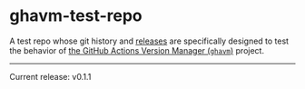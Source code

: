 # ghavm-test-repo

A test repo whose git history and [releases][] are specifically designed to test
the behavior of [the GitHub Actions Version Manager (`ghavm`)][ghavm] project.

---

Current release: v0.1.1

[ghavm]: https://github.com/mccutchen/ghavm
[releases]: https://github.com/mccutchen/ghavm-test-repo/releases
